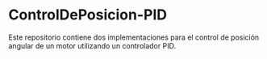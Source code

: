 # ControlDePosicion-PID
Este repositorio contiene dos implementaciones para el control de posición angular de un motor utilizando un controlador PID.

